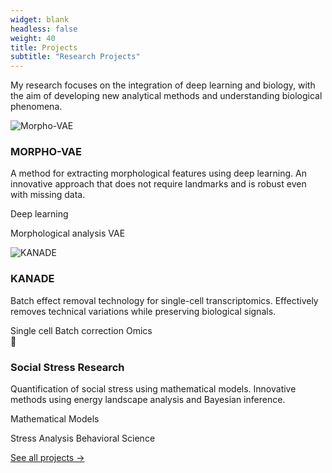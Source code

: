 ```yaml
---
widget: blank
headless: false
weight: 40
title: Projects
subtitle: "Research Projects"
---
```


<div id="projects"></div>

My research focuses on the integration of deep learning and biology, with the aim of developing new analytical methods and understanding biological phenomena.
<div class="home-project-gallery">
<div class="home-project-item" onclick="window.location.href=‘/en/project/#morphovae-detail’">
  <div class="home-project-image">
    <img src="/images/projects/morpho-vae.jpg" alt="Morpho-VAE">
  
</div>
  <div class="home-project-content">
    <h3>MORPHO-VAE</h3>
    <p>A method for extracting morphological features using deep learning. An innovative approach that does not require landmarks and is robust even with missing data. </p>
    <div class="project-tags">
      <span class="tag">Deep learning</span>
      
<span class="tag">Morphological analysis</span>
      <span class="tag">VAE</span>
</div>
</div>
</div>
<div class="home-project-item" onclick="window.location.href=‘/en/project/#kanade-detail’">
<div class="home-project-image">
    
<img src="/images/projects/kanade.png" alt="KANADE">
  </div>
<div class="home-project-content">
    <h3>KANADE</h3>
    <p>Batch effect removal technology for single-cell transcriptomics. Effectively removes technical variations while preserving biological signals. </p>
    
<div class="project-tags">
      <span class="tag">Single cell</span>
      <span class="tag">Batch correction</span>
      <span class="tag">Omics</span>
    </div>
  </div>
</div>
<div class="home-project-item" onclick="window.location.href=‘/en/project/#stress-detail’">
<div class="home-project-image">
<div class="placeholder-image">
<div class="icon">🧠</div>
</div>
</div>
  
<div class="home-project-content">
    <h3>Social Stress Research</h3>
<p>Quantification of social stress using mathematical models. Innovative methods using energy landscape analysis and Bayesian inference. </p>
<div class="project-tags">
<span class="tag">Mathematical Models</span>
      
<span class="tag">Stress Analysis</span>
      <span class="tag">Behavioral Science</span>
</div>
</div>
</div>
</div>
<div class="view-all-projects">
<a href="/en/project/">See all projects →</a>
</div>